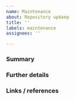 ```yaml
---
name: Maintenance
about: Repository upkeep
title: ''
labels: maintenance
assignees: ''

---
```


<!---
Please read this!

Before opening a new issue, please verify the issue isn't a duplicate.
Do a basic search for relevant keywords while filtering by the "maintenance" label.
If it is found to be a duplicate, it will marked as a duplicate and closed.

Please remove any of the optional sections from the issue that you do not
have information for.

If there is not enough information, we will work with you 
to get the relevant details.
--->

### Summary


<!--- Summarize the maintenance task. --->

### Further details
<!--- Optional --->


<!--- Include use cases, benefits, goals, or any other details 
that will help us understand the problem better. --->

### Links / references
<!--- Optional --->


<!--- List any relevant links and references for this issue. --->
